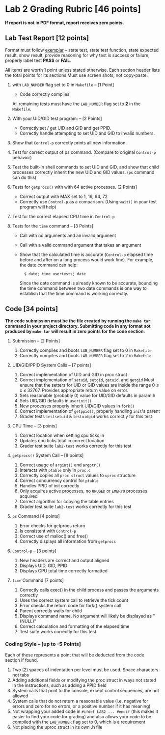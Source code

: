# Lab 2 Grading Rubric [46 points]

**If report is not in PDF format, report receives zero points.**

## Lab Test Report [12 points]

Format must follow [exemplar](lab1-report-example.md) – state test, state test function, state expected result, show result, provide reasoning for why test is success or failure, properly label test **PASS** or **FAIL**.

All items are worth 1 point unless stated otherwise. Each section header lists the total points for its sections Must use screen shots, not copy-paste.

1. with `LAB_NUMBER` flag set to 0 in `Makefile` – [1 Point]
    - Code correctly compiles

    All remaining tests must have the `LAB_NUMBER` flag set to **2** in the `Makefile`.

2. With your UID/GID test program: – [2 Points]
    - Correctly set / get UID and GID and get PPID.
    - Correctly handle attempting to set UID and GID to invalid numbers.

3. Show that `Control-p` correctly prints all new information.

4. Test for correct output of ps command. (Compare to original `Control-p` behavior)

4. Test the built-in shell commands to set UID and GID, and show that child processes correctly inherit the new UID and GID values. (`ps` command can do this)

5. Tests for `getprocs()` with with 64 active processes. [2 Points]
    - Correct output with MAX set to 1, 16, 64, 72
    - Correctly use `Control-p` as a comparison. (Using `wait()` in your test program will help)

6. Test for the correct elapsed CPU time in `Control-p`

7. Tests for the `time` command – [3 Points]
    - Call with no arguments and an invalid argument
    - Call with a valid command argument that takes an argument
    - Show that the calculated time is accurate (`Control-p` elapsed time before and after on a long process would work fine). For example, the date command can help:

            $ date; time usertests; date

         Since the date command is already known to be accurate, bounding the time command
between two date commands is one way to establish that the time command is working
correctly.

## Code [34 points]

**The code submission must be the file created by running the `make tar` command in your project directory. Submitting code in any format not produced by `make tar` will result in zero points for the code section.**


1. Submission – [2 Points]
    1. Correctly compiles and boots `LAB_NUMBER` flag set to 0 in `Makefile`
    2. Correctly compiles and boots `LAB_NUMBER` flag set to 2 in `Makefile`

2. UID/GID/PPID System Calls – [7 points]
    1. Correct implementation of UID and GID in proc struct
    2. Correct implementation of `setuid`, `setgid`, `getuid`, and `getgid`
    Must ensure that the setters for UID or GID values are inside the range 0 ≤ x ≤ 32767.
    Provides appropriate return value on error.
    3. Sets reasonable (probably 0) value for UID/GID defaults in param.h
    4. Sets UID/GID defaults in `userinit()`
    5. New processes properly inherit UID/GID values in `fork()`
    6. Correct implementation of `getppid()`, properly handling `init`'s parent
    7. Grader tests `testsetuid` & `testuidgid` works correctly for this test

3. CPU Time – [3 points]
    1. Correct location when setting cpu ticks in
    2. Updates cpu ticks total in correct location
    3. Grader test suite `lab2-test` works correctly for this test

4. `getprocs()` System Call – [8 points]
    1. Correct usage of `argint()` and `argptr()`
    2. Interacts with `ptable` only in `proc.c`
    3. Correctly copies all `proc struct` values to `uproc` structure
    4. Correct concurrency control for `ptable`
    5. Handles PPID of init correctly
    6. Only acquires active processes, no `UNUSED` or `EMBRYO` processes acquired
    7. Correct algorithm for copying the table entries
    8. Grader test suite `lab2-test` works correctly for this test

5. `ps` Command [4 points]
    1. Error checks for getprocs return
    2. Is consistent with `Control-p`
    3. Correct use of malloc() and free()
    4. Correctly displays all information from `getprocs`

6. `Control-p` – [3 points]
    1. New headers are correct and output aligned
    2. Displays UID, GID, PPID
    3. Displays CPU total time correctly formatted

7. `time` Command [7 points]
    1. Correctly calls exec() in the child process and passes the arguments correctly
    2. Uses the correct system call to retrieve the tick count
    3. Error checks the return code for fork() system call
    4. Parent correctly waits for child
    5. Displays command name. No argument will likely be displayed as "(NULL)"
    6. Correct calculation and formatting of the elapsed time
    7. Test suite works correctly for this test

### Coding Style – [up to -5 Points]

Each of these represents a point that will be deducted from the code section if found.

1. Two (2) spaces of indentation per level must be used. Space characters not tabs
2. Adding additional fields or modifying the proc struct in ways not stated in the instructions, such as adding a PPID field
3. System calls that print to the console, except control sequences, are not allowed
4. System calls that do not return a reasonable value (i.e. negative for errors and zero for no errors, or a positive number if it has meaning)
5. Not wrapping your added code in `#ifdef LAB2 ... #endif` (this makes it easier to find your code for grading) and also allows your code to be compiled with the `LAB_NUMBER` flag set to 0, which is a requirement
6. Not placing the uproc struct in its own **.h** file
